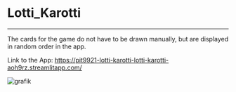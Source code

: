 # Lotti_Karotti

-----
The cards for the game do not have to be drawn manually, but are displayed in random order in the app.

Link to the App: https://pit9921-lotti-karotti-lotti-karotti-aoh9rz.streamlitapp.com/

![grafik](https://user-images.githubusercontent.com/77811022/196269811-3770ba25-9611-4ce4-bb83-825e3cbc44b7.png)


